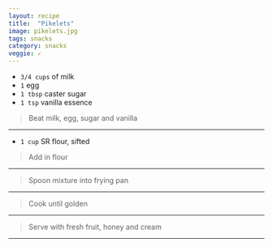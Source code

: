 ```yaml
---
layout: recipe
title:  "Pikelets"
image: pikelets.jpg
tags: snacks
category: snacks
veggie: ✓
---
```


* `3/4 cups` of milk
* `1` egg
* `1 tbsp` caster sugar
* `1 tsp` vanilla essence

> Beat milk, egg, sugar and vanilla 

---

* `1 cup` SR flour, sifted

> Add in flour

---

> Spoon mixture into frying pan

---

> Cook until golden

---

> Serve with fresh fruit, honey and cream

---
